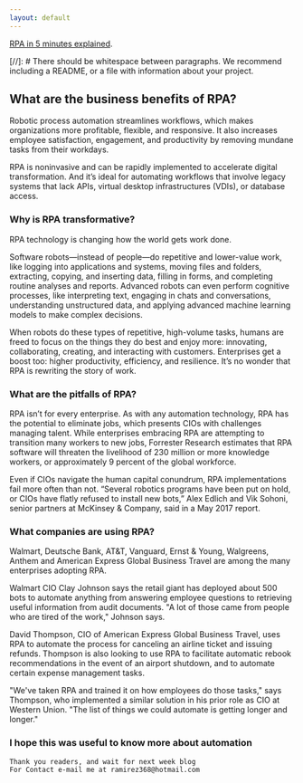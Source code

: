 ```yaml
---
layout: default
---
```



[RPA in 5 minutes explained](https://www.youtube.com/watch?v=9URSbTOE4YI).

[//]: #  There should be whitespace between paragraphs. We recommend including a README, or a file with information about your project.

## What are the business benefits of RPA?
Robotic process automation streamlines workflows, which makes organizations more profitable, flexible, and responsive. It also increases employee satisfaction, engagement, and productivity by removing mundane tasks from their workdays.

RPA is noninvasive and can be rapidly implemented to accelerate digital transformation. And it’s ideal for automating workflows that involve legacy systems that lack APIs, virtual desktop infrastructures (VDIs), or database access. 


### Why is RPA transformative?
RPA technology is changing how the world gets work done.

Software robots—instead of people—do repetitive and lower-value work, like logging into applications and systems, moving files and folders, extracting, copying, and inserting data, filling in forms, and completing routine analyses and reports. Advanced robots can even perform cognitive processes, like interpreting text, engaging in chats and conversations, understanding unstructured data, and applying advanced machine learning models to make complex decisions.

When robots do these types of repetitive, high-volume tasks, humans are freed to focus on the things they do best and enjoy more: innovating, collaborating, creating, and interacting with customers. Enterprises get a boost too: higher productivity, efficiency, and resilience. It’s no wonder that RPA is rewriting the story of work.


### What are the pitfalls of RPA?
RPA isn’t for every enterprise. As with any automation technology, RPA has the potential to eliminate jobs, which presents CIOs with challenges managing talent. While enterprises embracing RPA are attempting to transition many workers to new jobs, Forrester Research estimates that RPA software will threaten the livelihood of 230 million or more knowledge workers, or approximately 9 percent of the global workforce. 

Even if CIOs navigate the human capital conundrum, RPA implementations fail more often than not. “Several robotics programs have been put on hold, or CIOs have flatly refused to install new bots,” Alex Edlich and Vik Sohoni, senior partners at McKinsey & Company, said in a May 2017 report.

### What companies are using RPA?
Walmart, Deutsche Bank, AT&T, Vanguard, Ernst & Young, Walgreens, Anthem and American Express Global Business Travel are among the many enterprises adopting RPA.

Walmart CIO Clay Johnson says the retail giant has deployed about 500 bots to automate anything from answering employee questions to retrieving useful information from audit documents. "A lot of those came from people who are tired of the work," Johnson says.

David Thompson, CIO of American Express Global Business Travel, uses RPA to automate the process for canceling an airline ticket and issuing refunds. Thompson is also looking to use RPA to facilitate automatic rebook recommendations in the event of an airport shutdown, and to automate certain expense management tasks.

"We've taken RPA and trained it on how employees do those tasks," says Thompson, who implemented a similar solution in his prior role as CIO at Western Union. "The list of things we could automate is getting longer and longer."

### I hope this was useful to know more about automation


```
Thank you readers, and wait for next week blog
For Contact e-mail me at ramirez368@hotmail.com

```












